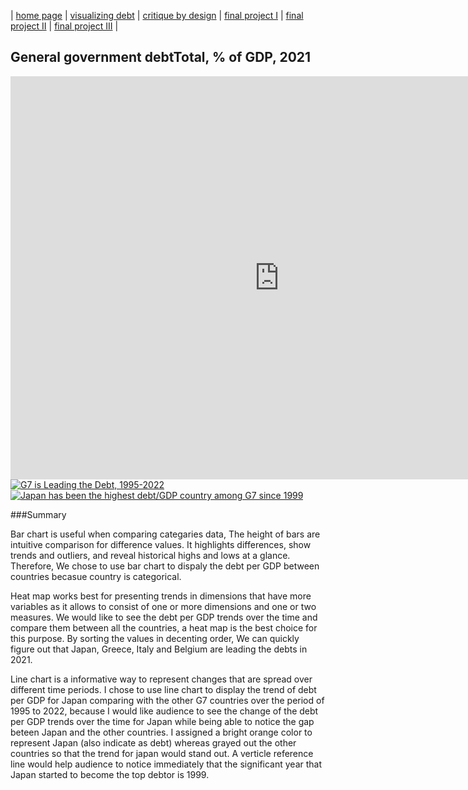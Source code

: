 | [home page](https://lihongzhang2023.github.io/portfolio/) | [visualizing debt](visualizing-government-debt) | [critique by design](critique-by-design) | [final project I](final-project-part-one) | [final project II](final-project-part-two) | [final project III](final-project-part-three) |

## General government debtTotal, % of GDP, 2021
<iframe src="https://data.oecd.org/chart/7eT9" width="860" height="645" style="border: 0" mozallowfullscreen="true" webkitallowfullscreen="true" allowfullscreen="true"><a href="https://data.oecd.org/chart/7eT9" target="_blank">OECD Chart: General government debt, Total, % of GDP, Annual, 2021</a></iframe>

<div class='tableauPlaceholder' id='viz1699154706003' style='position: relative'><noscript><a href='#'><img alt='G7 is Leading the Debt, 1995-2022 ' src='https:&#47;&#47;public.tableau.com&#47;static&#47;images&#47;As&#47;Assignment2GovDebt&#47;GovDebt&#47;1_rss.png' style='border: none' /></a></noscript><object class='tableauViz'  style='display:none;'><param name='host_url' value='https%3A%2F%2Fpublic.tableau.com%2F' /> <param name='embed_code_version' value='3' /> <param name='site_root' value='' /><param name='name' value='Assignment2GovDebt&#47;GovDebt' /><param name='tabs' value='no' /><param name='toolbar' value='yes' /><param name='static_image' value='https:&#47;&#47;public.tableau.com&#47;static&#47;images&#47;As&#47;Assignment2GovDebt&#47;GovDebt&#47;1.png' /> <param name='animate_transition' value='yes' /><param name='display_static_image' value='yes' /><param name='display_spinner' value='yes' /><param name='display_overlay' value='yes' /><param name='display_count' value='yes' /><param name='language' value='en-US' /><param name='filter' value='publish=yes' /></object></div>           
<script type='text/javascript'>                    
  var divElement = document.getElementById('viz1699154706003');                    
  var vizElement = divElement.getElementsByTagName('object')[0];                    
  vizElement.style.width='100%';vizElement.style.height=(divElement.offsetWidth*0.75)+'px';                    
  var scriptElement = document.createElement('script');                    
  scriptElement.src = 'https://public.tableau.com/javascripts/api/viz_v1.js';                    
  vizElement.parentNode.insertBefore(scriptElement, vizElement);                
</script>

<div class='tableauPlaceholder' id='viz1699195893428' style='position: relative'><noscript><a href='#'><img alt='Japan has been the highest debt&#47;GDP country among G7 since 1999 ' src='https:&#47;&#47;public.tableau.com&#47;static&#47;images&#47;As&#47;Assignment2GovDebt-JP&#47;TopDebtor&#47;1_rss.png' style='border: none' /></a></noscript><object class='tableauViz'  style='display:none;'><param name='host_url' value='https%3A%2F%2Fpublic.tableau.com%2F' /> <param name='embed_code_version' value='3' /> <param name='site_root' value='' /><param name='name' value='Assignment2GovDebt-JP&#47;TopDebtor' /><param name='tabs' value='no' /><param name='toolbar' value='yes' /><param name='static_image' value='https:&#47;&#47;public.tableau.com&#47;static&#47;images&#47;As&#47;Assignment2GovDebt-JP&#47;TopDebtor&#47;1.png' /> <param name='animate_transition' value='yes' /><param name='display_static_image' value='yes' /><param name='display_spinner' value='yes' /><param name='display_overlay' value='yes' /><param name='display_count' value='yes' /><param name='language' value='en-US' /><param name='filter' value='publish=yes' /></object></div>                
<script type='text/javascript'>                    
  var divElement = document.getElementById('viz1699195893428');                    
  var vizElement = divElement.getElementsByTagName('object')[0];                    
  vizElement.style.width='100%';vizElement.style.height=(divElement.offsetWidth*0.75)+'px';                    
  var scriptElement = document.createElement('script');                    
  scriptElement.src = 'https://public.tableau.com/javascripts/api/viz_v1.js';                    
  vizElement.parentNode.insertBefore(scriptElement, vizElement);                
</script>

###Summary    

Bar chart is useful when comparing categaries data, The height of bars are intuitive comparison for difference values. It highlights differences, show trends and outliers, and reveal historical highs and lows at a glance. Therefore, We chose to use bar chart to dispaly the debt per GDP between countries becasue country is categorical. 

Heat map works best for presenting trends in dimensions that have more variables as it allows to consist of one or more dimensions and one or two measures. We would like to see the debt per GDP trends over the time and compare them between all the countries, a heat map is the best choice for this purpose. By sorting the values in decenting order, We can quickly figure out that Japan, Greece, Italy and Belgium are leading the debts in 2021.

Line chart is a informative way to represent changes that are spread over different time periods. I chose to use line chart to display the trend of debt per GDP for Japan comparing with the other G7 countries over the period of 1995 to 2022, because I would like audience to see the change of the debt per GDP trends over the time for Japan while being able to notice the gap beteen Japan and the other countries. I assigned a bright orange color to represent Japan (also indicate as debt) whereas grayed out the other countries so that the trend for japan would stand out. A verticle reference line would help audience to notice immediately that the significant year that Japan started to become the top debtor is 1999. 

